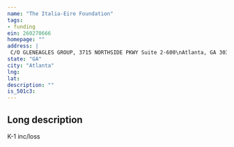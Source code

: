 ```yaml
---
name: "The Italia-Eire Foundation"
tags:
- funding
ein: 260270666
homepage: ""
address: |
 C/O GLENEAGLES GROUP, 3715 NORTHSIDE PKWY Suite 2-600\nAtlanta, GA 30327
state: "GA"
city: "Atlanta"
lng: 
lat: 
description: ""
is_501c3: 
---
```


## Long description

K-1 inc/loss
